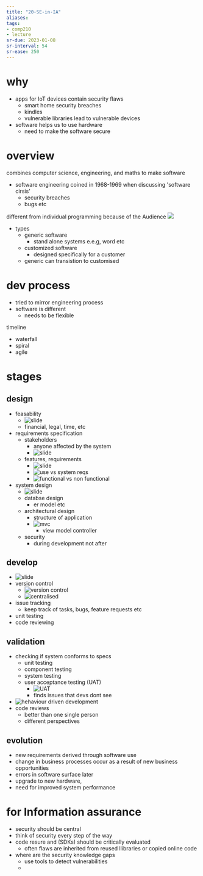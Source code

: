 ```yaml
---
title: "20-SE-in-IA"
aliases: 
tags: 
- comp210
- lecture
sr-due: 2023-01-08
sr-interval: 54
sr-ease: 250
---
```


# why
- apps for IoT devices contain security flaws
	- smart home security breaches
	- kindles
	- vulnerable libraries lead to vulnerable devices
- software helps us to use hardware
	- need to make the software secure

# overview
combines computer science, engineering, and maths to make software

- software engineering coined in 1968-1969 when discussing 'software cirsis'
	- security breaches
	- bugs etc

different from individual programming because of the Audience
![](https://i.imgur.com/yuIeXpq.png)

- types
	- generic software
		- stand alone systems e.e.g, word etc
	- customized software
		- designed specifically for a customer
	- generic can transistion to customised

# dev process
- tried to mirror engineering process
- software is different
	- needs to be flexible

timeline
- waterfall
- spiral
- agile

# stages
## design
- feasability
	- ![slide](https://i.imgur.com/KD8J4Dr.png)
	- financial, legal, time, etc
- requirements specification
	- stakeholders
		- anyone affected by the system
		- ![slide](https://i.imgur.com/NkMt4q7.png)
	- features, requirements
		- ![slide](https://i.imgur.com/ghNmRhj.png)
		- ![use vs system reqs](https://i.imgur.com/DWSNrSu.png)
		- ![functional vs non functional](https://i.imgur.com/gWwAWBV.png)
- system design
	- ![slide](https://i.imgur.com/mMBkSp1.png)
	- databse design
		- er model etc
	- architectural design
		- structure of application
		- ![mvc](https://i.imgur.com/V3FvokX.png)
			- view model controller
	- security
		- during development not after
		
## develop
- ![slide](https://i.imgur.com/P852JEc.png)
- version control
	- ![version control](https://i.imgur.com/G6iExvO.png)
	- ![centralised](https://i.imgur.com/gExIZRq.png)
- issue tracking
	- keep track of tasks, bugs, feature requests etc
- unit testing
- code reviewing

## validation
- checking if system conforms to specs
	- unit testing
	- component testing
	- system testing
	- user acceptance testing (UAT)
		- ![UAT](https://i.imgur.com/ksLDRP0.png)
		- finds issues that devs dont see
- ![hehaviour driven development](https://i.imgur.com/M8pxgcO.png)
- code reviews
	- better than one single person
	- different perspectives
	
## evolution
- new requirements derived through software use
- change in business processes occur as a result of new business opportunities
- errors in software surface later
- upgrade to new hardware, 
- need for improved system performance

# for Information assurance
- security should be central
- think of security every step of the way
- code resure and (SDKs) should be critically evaluated
	- often flaws are inherited from reused llibraries or copied online code
- where are the security knowledge gaps
	- use tools to detect vulnerabilities
	- 